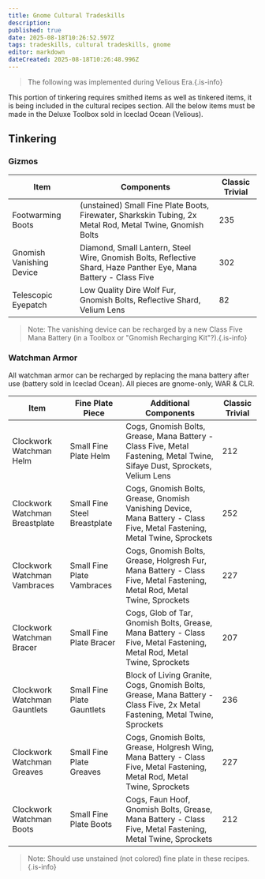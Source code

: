 ```yaml
---
title: Gnome Cultural Tradeskills
description: 
published: true
date: 2025-08-18T10:26:52.597Z
tags: tradeskills, cultural tradeskills, gnome
editor: markdown
dateCreated: 2025-08-18T10:26:48.996Z
---
```


>The following was implemented during Velious Era.{.is-info}

This portion of tinkering requires smithed items as well as tinkered items, it is being included in the cultural recipes section. All the below items must be made in the Deluxe Toolbox sold in Iceclad Ocean (Velious).

## Tinkering

### Gizmos

| Item | Components | Classic Trivial |
|------|------------|-----------------|
| Footwarming Boots | (unstained) Small Fine Plate Boots, Firewater, Sharkskin Tubing, 2x Metal Rod, Metal Twine, Gnomish Bolts | 235 |
| Gnomish Vanishing Device | Diamond, Small Lantern, Steel Wire, Gnomish Bolts, Reflective Shard, Haze Panther Eye, Mana Battery - Class Five | 302 |
| Telescopic Eyepatch | Low Quality Dire Wolf Fur, Gnomish Bolts, Reflective Shard, Velium Lens | 82 |

>Note: The vanishing device can be recharged by a new Class Five Mana Battery (in a Toolbox or "Gnomish Recharging Kit"?).{.is-info}

### Watchman Armor

All watchman armor can be recharged by replacing the mana battery after use (battery sold in Iceclad Ocean). All pieces are gnome-only, WAR & CLR.

| Item | Fine Plate Piece | Additional Components | Classic Trivial |
|------|------------------|----------------------|-----------------|
| Clockwork Watchman Helm | Small Fine Plate Helm | Cogs, Gnomish Bolts, Grease, Mana Battery - Class Five, Metal Fastening, Metal Twine, Sifaye Dust, Sprockets, Velium Lens | 212 |
| Clockwork Watchman Breastplate | Small Fine Steel Breastplate | Cogs, Gnomish Bolts, Grease, Gnomish Vanishing Device, Mana Battery - Class Five, Metal Fastening, Metal Twine, Sprockets | 252 |
| Clockwork Watchman Vambraces | Small Fine Plate Vambraces | Cogs, Gnomish Bolts, Grease, Holgresh Fur, Mana Battery - Class Five, Metal Fastening, Metal Rod, Metal Twine, Sprockets | 227 |
| Clockwork Watchman Bracer | Small Fine Plate Bracer | Cogs, Glob of Tar, Gnomish Bolts, Grease, Mana Battery - Class Five, Metal Fastening, Metal Rod, Metal Twine, Sprockets | 207 |
| Clockwork Watchman Gauntlets | Small Fine Plate Gauntlets | Block of Living Granite, Cogs, Gnomish Bolts, Grease, Mana Battery - Class Five, 2x Metal Fastening, Metal Twine, Sprockets | 236 |
| Clockwork Watchman Greaves | Small Fine Plate Greaves | Cogs, Gnomish Bolts, Grease, Holgresh Wing, Mana Battery - Class Five, Metal Fastening, Metal Rod, Metal Twine, Sprockets | 227 |
| Clockwork Watchman Boots | Small Fine Plate Boots | Cogs, Faun Hoof, Gnomish Bolts, Grease, Mana Battery - Class Five, Metal Fastening, Metal Twine, Sprockets | 212 |

>Note: Should use unstained (not colored) fine plate in these recipes.{.is-info}